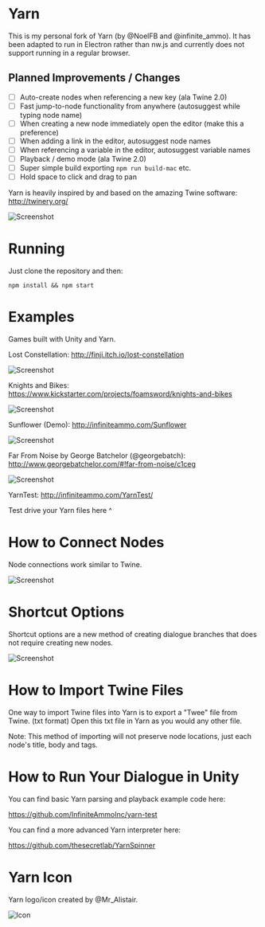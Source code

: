 # Yarn

This is my personal fork of Yarn (by @NoelFB and @infinite_ammo). It has been adapted to run in Electron rather than nw.js and currently does not support running in a regular browser. 

## Planned Improvements / Changes

- [ ] Auto-create nodes when referencing a new key (ala Twine 2.0)
- [ ] Fast jump-to-node functionality from anywhere (autosuggest while typing node name)
- [ ] When creating a new node immediately open the editor (make this a preference)
- [ ] When adding a link in the editor, autosuggest node names
- [ ] When referencing a variable in the editor, autosuggest variable names
- [ ] Playback / demo mode (ala Twine 2.0)
- [ ] Super simple build exporting `npm run build-mac` etc.
- [ ] Hold space to click and drag to pan

Yarn is heavily inspired by and based on the amazing Twine software: http://twinery.org/

![Screenshot](http://infiniteammo.com/Yarn/screenshot.jpg)

# Running

Just clone the repository and then:

`npm install && npm start`

# Examples

Games built with Unity and Yarn.

Lost Constellation: http://finji.itch.io/lost-constellation

![Screenshot](http://infiniteammo.com/Yarn/lost-constellation.jpg)

Knights and Bikes: https://www.kickstarter.com/projects/foamsword/knights-and-bikes

![Screenshot](http://infiniteammo.com/Yarn/knights-and-bikes.jpg)

Sunflower (Demo): http://infiniteammo.com/Sunflower

![Screenshot](http://infiniteammo.com/Yarn/sunflower.jpg)

Far From Noise by George Batchelor (@georgebatch): http://www.georgebatchelor.com/#!far-from-noise/c1ceg

![Screenshot](http://infiniteammo.com/Yarn/far-from-noise.png)

YarnTest: http://infiniteammo.com/YarnTest/

Test drive your Yarn files here ^

# How to Connect Nodes

Node connections work similar to Twine.

![Screenshot](http://infiniteammo.com/Yarn/node-connections.jpg)

# Shortcut Options

Shortcut options are a new method of creating dialogue branches that does not require creating new nodes.

![Screenshot](http://infiniteammo.com/Yarn/shortcut-options.jpg)

# How to Import Twine Files

One way to import Twine files into Yarn is to export a "Twee" file from Twine. (txt format) Open this txt file in Yarn as you would any other file.

Note: This method of importing will not preserve node locations, just each node's title, body and tags.

# How to Run Your Dialogue in Unity

You can find basic Yarn parsing and playback example code here:

https://github.com/InfiniteAmmoInc/yarn-test

You can find a more advanced Yarn interpreter here: 

https://github.com/thesecretlab/YarnSpinner

# Yarn Icon

Yarn logo/icon created by @Mr_Alistair.

![Icon](http://infiniteammo.com/Yarn/yarn-icon.png)
